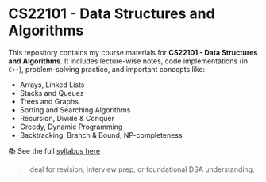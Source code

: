 # CS22101 - Data Structures and Algorithms

This repository contains my course materials for **CS22101 - Data Structures and Algorithms**. It includes lecture-wise notes, code implementations (in `C++`), problem-solving practice, and important concepts like:

- Arrays, Linked Lists  
- Stacks and Queues  
- Trees and Graphs  
- Sorting and Searching Algorithms  
- Recursion, Divide & Conquer  
- Greedy, Dynamic Programming  
- Backtracking, Branch & Bound, NP-completeness

📚 See the full [syllabus here](./syllabus.md)

> Ideal for revision, interview prep, or foundational DSA understanding.
